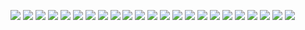 ![](https://github.com/pyhon97/YP-YOLO/blob/master/images/0011.JPG)
![](https://github.com/pyhon97/YP-YOLO/blob/master/images/0078.JPG)
![](https://github.com/pyhon97/YP-YOLO/blob/master/images/0079.JPG)
![](https://github.com/pyhon97/YP-YOLO/blob/master/images/0080.JPG)
![](https://github.com/pyhon97/YP-YOLO/blob/master/images/0081.JPG)
![](https://github.com/pyhon97/YP-YOLO/blob/master/images/0082.JPG)
![](https://github.com/pyhon97/YP-YOLO/blob/master/images/0083.JPG)
![](https://github.com/pyhon97/YP-YOLO/blob/master/images/0084.JPG)
![](https://github.com/pyhon97/YP-YOLO/blob/master/images/0085.JPG)
![](https://github.com/pyhon97/YP-YOLO/blob/master/images/0086.JPG)
![](https://github.com/pyhon97/YP-YOLO/blob/master/images/0087.JPG)
![](https://github.com/pyhon97/YP-YOLO/blob/master/images/0088.JPG)
![](https://github.com/pyhon97/YP-YOLO/blob/master/images/0170.JPG)
![](https://github.com/pyhon97/YP-YOLO/blob/master/images/0171.JPG)
![](https://github.com/pyhon97/YP-YOLO/blob/master/images/0172.JPG)
![](https://github.com/pyhon97/YP-YOLO/blob/master/images/0173.JPG)
![](https://github.com/pyhon97/YP-YOLO/blob/master/images/0174.JPG)
![](https://github.com/pyhon97/YP-YOLO/blob/master/images/0175.JPG)
![](https://github.com/pyhon97/YP-YOLO/blob/master/images/0176.JPG)
![](https://github.com/pyhon97/YP-YOLO/blob/master/images/0177.JPG)
![](https://github.com/pyhon97/YP-YOLO/blob/master/images/0178.JPG)
![](https://github.com/pyhon97/YP-YOLO/blob/master/images/0179.JPG)
![](https://github.com/pyhon97/YP-YOLO/blob/master/images/0180.JPG)
